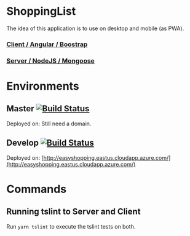 # ShoppingList

The idea of this application is to use on desktop and mobile (as PWA).

### [Client / Angular / Boostrap](/client)

### [Server / NodeJS / Mongoose](/server)

# Environments

## Master [![Build Status](http://easyshopping.eastus.cloudapp.azure.com:8555/job/shoppyCart/badge/icon)](http://easyshopping.eastus.cloudapp.azure.com:8555/job/shoppyCart/)

Deployed on: Still need a domain.

## Develop [![Build Status](http://easyshopping.eastus.cloudapp.azure.com:8555/job/shoppyCart-develop/badge/icon)](http://easyshopping.eastus.cloudapp.azure.com:8555/job/shoppyCart-develop/)

Deployed on: [http://easyshopping.eastus.cloudapp.azure.com/](http://easyshopping.eastus.cloudapp.azure.com/)

# Commands

## Running tslint to Server and Client

Run `yarn tslint` to execute the tslint tests on both.
